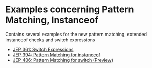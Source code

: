 # Examples concerning Pattern Matching, Instanceof

Contains several examples for the new pattern matching, extended instanceof checks and switch expressions
* [JEP 361: Switch Expressions](https://openjdk.java.net/jeps/361)
* [JEP 394: Pattern Matching for instanceof](https://openjdk.java.net/jeps/394)
* [JEP 406: Pattern Matching for switch (Preview)](https://openjdk.java.net/jeps/406)